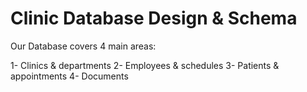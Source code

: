 # Clinic Database Design & Schema

Our Database covers 4 main areas:

1- Clinics & departments
2- Employees & schedules
3- Patients & appointments
4- Documents
